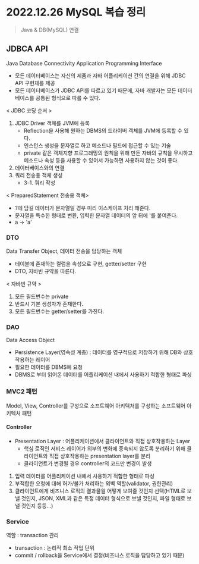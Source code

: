 # 2022.12.26 MySQL 복습 정리 
> Java & DB(MySQL) 연결

## JDBCA API
Java Database Connectivity Application Programming Interface
 - 모든 데이터베이스는 자신의 제품과 자바 어플리케이션 간의 연결을 위해 JDBC API 구현체를 제공 
 - 모든 데이터베이스가 JDBC API를 따르고 있기 때문에, 자바 개발자는 모든 데이터베이스를 공통된 형식으로 따를 수 있다.

< JDBC 코딩 순서 >
1. JDBC Driver 객체를 JVM에 등록 
   - Reflection을 사용해 원하는 DBMS의 드라이버 객체를 JVM에 등록할 수 있다.
   - 인스턴스 생성을 문자열로 하고 메소드나 필드에 접근할 수 있는 기술
   - private 같은 객체지향 프로그래밍의 원칙을 위해 만든 자바의 규칙을 무시하고 메소드나 속성 등을 사용할 수 있어서 가능하면 사용하지 않는 것이 좋다.
2. 데이터베이스와의 연결 
3. 쿼리 전송용 객체 생성 
   - 3-1. 쿼리 작성 


< PreparedStatement 전송용 객체>
- ?에 담길 데이터가 문자열일 경우 미리 이스케이프 처리 해준다.
- 문자열을 특수한 형태로 변환, 입력한 문자열 데이터의 앞 뒤에 '를 붙여준다.
- a -> 'a'
  

### DTO
Data Transfer Object, 데이터 전송을 담당하는 객체
- 테이블에 존재하는 컬럼을 속성으로 구현, getter/setter 구현
- DTO, 자바빈 규약을 따른다.
  
< 자바빈 규약 >
1. 모든 필드변수는 private
2. 반드시 기본 생성자가 존재한다.
3. 모든 필드변수는 getter/setter를 가진다.

### DAO 
Data Access Object
- Persistence Layer(영속성 계층) : 데이터를 영구적으로 저장하기 위해 DB와 상호작용하는 레이어
- 필요한 데이터를 DBMS에 요청 
- DBMS로 부터 읽어온 데이터를 어플리케이션 내에서 사용하기 적합한 형태로 파싱 

### MVC2 패턴
Model, View, Controller를 구성으로 소프트웨어 아키텍처를 구성하는 소프트웨어 아키텍처 패턴 

#### Controller
- Presentation Layer : 어플리케이션에서 클라이언트와 직접 상호작용하는 Layer
  - 핵심 로직인 서비스 레이어가 외부의 변화에 종속되지 않도록 분리하기 위해 클라이언트와 직접 상호작용하는 presentation layer를 분리
  - 클라이언트가 변경될 경우 controller의 코드만 변경이 발생 

1. 입력 데이터를 어플리케이션 내에서 사용하기 적합한 형태로 파싱
2. 부적합한 요청에 대해 허가/불가 처리하는 외벽 역할(validator, 권한관리)
3. 클라이언트에게 비즈니스 로직의 결과물읠 어떻게 보여줄 것인지 선택(HTML로 보낼 것인지, JSON, XML과 같은 특정 데이터 형식으로 보낼 것인지, 파일 형태로 보낼 것인지 등등...)

### Service
역할 : transaction 관리
- transaction : 논리적 최소 작업 단위 
- commit / rollback을 Service에서 결정(비즈니스 로직을 담당하고 있기 때문)